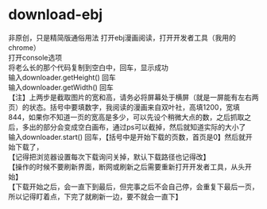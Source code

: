 # download-ebj
非原创，只是精简版通俗用法
打开ebj漫画阅读，打开开发者工具（我用的chrome）                                                               
打开console选项                                                                                
将老么长的那个代码复制到空白中，回车，显示成功                                                 
输入downloader.getHeight() 回车                                                    
输入downloader.getWidth() 回车                                                                   
【注】上两步是截取图片的宽和高，请务必将屏幕处于横屏（就是一屏能有左右两页）的状态。括号中要填数字，我阅读的漫画来自双叶社，高填1200，宽填844，如果你不知道一页的宽高是多少，可以先设个稍微大点的数，之后抓取之后，多出的部分会变成空白画布，通过ps可以截掉，然后就知道实际的大小了                          
输入downloader.start() 回车，【括号中是开始下载的页数，首页是0】然后就开始下载了，                                               
【记得把浏览器设置每次下载询问关掉，默认下载路径也记得改】                                                            
【操作的时候不要刷新界面，断网或刷新之后需要重新打开开发者工具，从头开始】                                                
【下载开始之后，会一直下到最后，但完事之后不会自己停，会重复下最后一页，所以记得盯着点，下完了就刷新一边，要不就会一直下】                               
